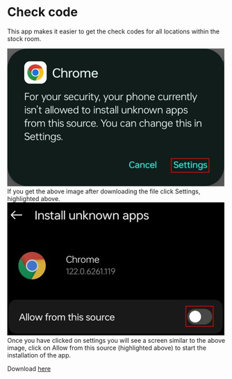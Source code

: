 # **Check code**

This app makes it easier to get the check codes for all locations within the stock room.

![](Settings.jpg)
If you get the above image after downloading the file click Settings, highlighted above.
![](Install.jpg)
Once you have clicked on settings you will see a screen similar to the above image, click on Allow from this source (highlighted above) to start the installation of the app.

Download [here](/app/release/com.ahdesigns.checkcode.apk)